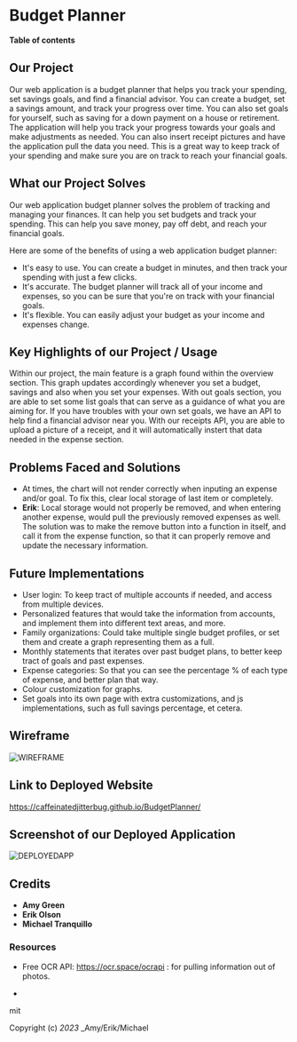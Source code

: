 # Budget Planner

**Table of contents**

## Our Project
Our web application is a budget planner that helps you track your spending, set savings goals, and find a financial advisor. 
You can create a budget, set a savings amount, and track your progress over time. You can also set goals for yourself, such as saving for a down payment on a house or retirement. 
The application will help you track your progress towards your goals and make adjustments as needed. 
You can also insert receipt pictures and have the application pull the data you need. This is a great way to keep track of your spending and make sure you are on track to reach your financial goals.

## What our Project Solves
Our web application budget planner solves the problem of tracking and managing your finances. It can help you set budgets and track your spending. This can help you save money, pay off debt, and reach your financial goals.

Here are some of the benefits of using a web application budget planner:

* It's easy to use. You can create a budget in minutes, and then track your spending with just a few clicks.
* It's accurate. The budget planner will track all of your income and expenses, so you can be sure that you're on track with your financial goals.
* It's flexible. You can easily adjust your budget as your income and expenses change.

## Key Highlights of our Project / Usage
Within our project, the main feature is a graph found within the overview section. 
This graph updates accordingly whenever you set a budget, savings and also when you set your expenses. 
With out goals section, you are able to set some list goals that can serve as a guidance of what you are aiming for. 
If you have troubles with your own set goals, we have an API to help find a financial advisor near you.
With our receipts API, you are able to upload a picture of a receipt, and it will automatically instert that data needed in the expense section. 

## Problems Faced and Solutions
* At times, the chart will not render correctly when inputing an expense and/or goal. To fix this, clear local storage of last item or completely. 
* **Erik**: Local storage would not properly be removed, and when entering another expense, would pull the previously removed expenses as well. The solution was to make the remove button into a function in itself, and call it from the expense function, so that it can properly remove and update the necessary information. 

## Future Implementations
* User login: To keep tract of multiple accounts if needed, and access from multiple devices.
* Personalized features that would take the information from accounts, and implement them into different text areas, and more. 
* Family organizations: Could take multiple single budget profiles, or set them and create a graph representing them as a full.
* Monthly statements that iterates over past budget plans, to better keep tract of goals and past expenses. 
* Expense categories: So that you can see the percentage % of each type of expense, and better plan that way. 
* Colour customization for graphs.
* Set goals into its own page with extra customizations, and js implementations, such as full savings percentage, et cetera.

## Wireframe
![WIREFRAME](https://github.com/CaffeinatedJitterBug/BudgetPlanner/assets/117021869/cdb80972-70f1-4535-8c64-89fbe0d8068d)

## Link to Deployed Website
https://caffeinatedjitterbug.github.io/BudgetPlanner/

## Screenshot of our Deployed Application
![DEPLOYEDAPP](https://github.com/CaffeinatedJitterBug/BudgetPlanner/assets/117021869/dd07f916-8423-4139-9ee9-ed4227523b99)

## Credits
* **Amy Green**
* **Erik Olson**
* **Michael Tranquillo**

### Resources

* Free OCR API: https://ocr.space/ocrapi : for pulling information out of photos. 

* 

mit

Copyright (c) _2023_ _Amy/Erik/Michael
